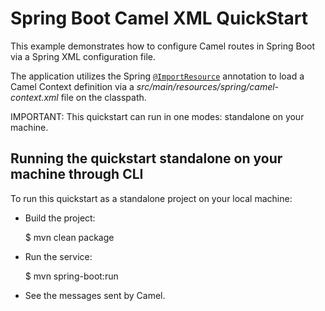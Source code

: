 # Spring Boot Camel XML QuickStart

This example demonstrates how to configure Camel routes in Spring Boot via
a Spring XML configuration file.

The application utilizes the Spring [`@ImportResource`](http://docs.spring.io/spring/docs/current/javadoc-api/org/springframework/context/annotation/ImportResource.html) annotation to load a Camel Context definition via a _src/main/resources/spring/camel-context.xml_ file on the classpath.

IMPORTANT: This quickstart can run in one modes: standalone on your machine.

## Running the quickstart standalone on your machine through CLI

To run this quickstart as a standalone project on your local machine:

* Build the project:

    $ mvn clean package
    
* Run the service:

    $ mvn spring-boot:run

* See the messages sent by Camel.
